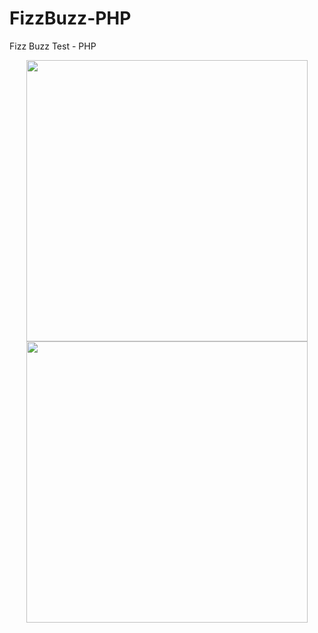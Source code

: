 # FizzBuzz-PHP
Fizz Buzz Test -  PHP
<p align="center">
<img width="450px" src="https://fizzbuzz3.s3-eu-west-1.amazonaws.com/fizz-buzz-icon.png">
<img width="450px" src="https://fizzbuzz3.s3-eu-west-1.amazonaws.com/php_300.png">
</p>
